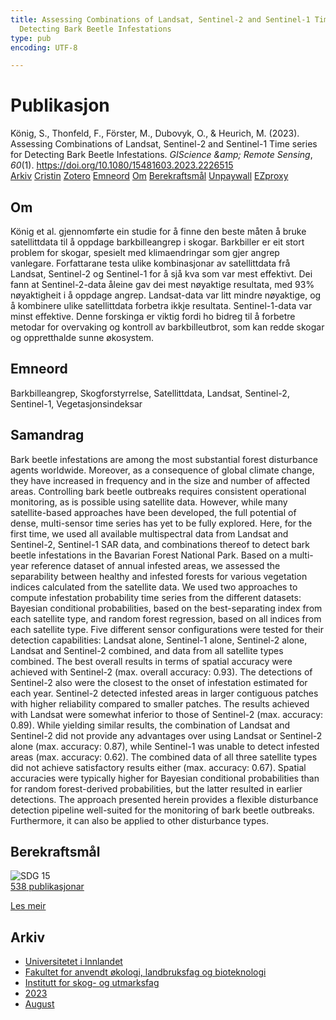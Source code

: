 ```yaml
---
title: Assessing Combinations of Landsat, Sentinel-2 and Sentinel-1 Time series for
  Detecting Bark Beetle Infestations
type: pub
encoding: UTF-8

---
```

<h1>Publikasjon</h1>
<article id="csl-bib-container-QUNFGX4E" class="csl-bib-container">
  <div class="csl-bib-body"> <div class="csl-entry">König, S., Thonfeld, F., Förster, M., Dubovyk, O., &#38; Heurich, M. (2023). Assessing Combinations of Landsat, Sentinel-2 and Sentinel-1 Time series for Detecting Bark Beetle Infestations. <i>GIScience &#38;amp; Remote Sensing</i>, <i>60</i>(1). <a href="https://doi.org/10.1080/15481603.2023.2226515">https://doi.org/10.1080/15481603.2023.2226515</a></div> </div>
  <div class="csl-bib-buttons">
    <a href="#taxonomy-article-QUNFGX4E" alt="archive" class="csl-bib-button">Arkiv</a>
    <a href="https://app.cristin.no/results/show.jsf?id=2169761" alt="Cristin" class="csl-bib-button">Cristin</a>
    <a href="http://zotero.org/groups/5881554/items/QUNFGX4E" alt="Zotero" class="csl-bib-button">Zotero</a>
    <a href="#keywords-article-QUNFGX4E" alt="keywords" class="csl-bib-button">Emneord</a>
    <a href="#about-article-QUNFGX4E" alt="about_pub" class="csl-bib-button">Om</a>
    <a href="#sdg-article-QUNFGX4E" alt="sdg" class="csl-bib-button">Berekraftsmål</a>
    <a href="https://www.tandfonline.com/doi/pdf/10.1080/15481603.2023.2226515?needAccess=true&amp;role=button" alt="Unpaywall" class="csl-bib-button">Unpaywall</a>
    <a href="https://www.tandfonline.com/doi/pdf/10.1080/15481603.2023.2226515?needAccess=true&amp;role=button" alt="EZproxy" class="csl-bib-button">EZproxy</a>
  </div>
  <div id="csl-bib-meta-container-QUNFGX4E"></div>
</article>
<div id="csl-bib-meta-QUNFGX4E" class="csl-bib-meta">
  <article id="about-article-QUNFGX4E" class="about_pub-article">
    <h1>Om</h1>
    König et al. gjennomførte ein studie for å finne den beste måten å bruke satellittdata til å oppdage barkbilleangrep i skogar. Barkbiller er eit stort problem for skogar, spesielt med klimaendringar som gjer angrep vanlegare. Forfattarane testa ulike kombinasjonar av satellittdata frå Landsat, Sentinel-2 og Sentinel-1 for å sjå kva som var mest effektivt. Dei fann at Sentinel-2-data åleine gav dei mest nøyaktige resultata, med 93% nøyaktigheit i å oppdage angrep. Landsat-data var litt mindre nøyaktige, og å kombinere ulike satellittdata forbetra ikkje resultata. Sentinel-1-data var minst effektive. Denne forskinga er viktig fordi ho bidreg til å forbetre metodar for overvaking og kontroll av barkbilleutbrot, som kan redde skogar og oppretthalde sunne økosystem.
  </article>
  <article id="keywords-article-QUNFGX4E" class="keywords-article">
    <h1>Emneord</h1>
    Barkbilleangrep, Skogforstyrrelse, Satellittdata, Landsat, Sentinel-2, Sentinel-1, Vegetasjonsindeksar
  </article>
  <article id="abstract-article-QUNFGX4E" class="abstract-article">
    <h1>Samandrag</h1>
    Bark beetle infestations are among the most substantial forest disturbance agents worldwide. Moreover, as a consequence of global climate change, they have increased in frequency and in the size and number of affected areas. Controlling bark beetle outbreaks requires consistent operational monitoring, as is possible using satellite data. However, while many satellite-based approaches have been developed, the full potential of dense, multi-sensor time series has yet to be fully explored. Here, for the first time, we used all available multispectral data from Landsat and Sentinel-2, Sentinel-1 SAR data, and combinations thereof to detect bark beetle infestations in the Bavarian Forest National Park. Based on a multi-year reference dataset of annual infested areas, we assessed the separability between healthy and infested forests for various vegetation indices calculated from the satellite data. We used two approaches to compute infestation probability time series from the different datasets: Bayesian conditional probabilities, based on the best-separating index from each satellite type, and random forest regression, based on all indices from each satellite type. Five different sensor configurations were tested for their detection capabilities: Landsat alone, Sentinel-1 alone, Sentinel-2 alone, Landsat and Sentinel-2 combined, and data from all satellite types combined. The best overall results in terms of spatial accuracy were achieved with Sentinel-2 (max. overall accuracy: 0.93). The detections of Sentinel-2 also were the closest to the onset of infestation estimated for each year. Sentinel-2 detected infested areas in larger contiguous patches with higher reliability compared to smaller patches. The results achieved with Landsat were somewhat inferior to those of Sentinel-2 (max. accuracy: 0.89). While yielding similar results, the combination of Landsat and Sentinel-2 did not provide any advantages over using Landsat or Sentinel-2 alone (max. accuracy: 0.87), while Sentinel-1 was unable to detect infested areas (max. accuracy: 0.62). The combined data of all three satellite types did not achieve satisfactory results either (max. accuracy: 0.67). Spatial accuracies were typically higher for Bayesian conditional probabilities than for random forest-derived probabilities, but the latter resulted in earlier detections. The approach presented herein provides a flexible disturbance detection pipeline well-suited for the monitoring of bark beetle outbreaks. Furthermore, it can also be applied to other disturbance types.
  </article>
  <article id="sdg-article-QUNFGX4E" class="sdg-article">
    <h1>Berekraftsmål</h1>
    <div class="sdg-container"><div id="sdg15" class="sdg">
        <img src="{{< params subfolder >}}images/sdg/sdg15_nn.png" class="image" alt="SDG 15">
        <div class="sdg-overlay">
          <a href="{{< params subfolder >}}nn/archive/?sdg=15#archive" class="sdg-publication-count"><span>538</span> publikasjonar</a>
          <p><a href="https://fn.no/om-fn/fns-baerekraftsmaal/livet-paa-land?lang=nno-NO" class="sdg-read-more">Les meir</a></p>
        </div>
      </div></div>
  </article>
  <article id="taxonomy-article-QUNFGX4E" class="taxonomy-article">
    <h1>Arkiv</h1>
    <ul>
      <li><a href="{{< params subfolder >}}nn/archive/?key=3DCRN523">Universitetet i Innlandet</a></li>
      <li><a href="{{< params subfolder >}}nn/archive/?key=T77LXH6D">Fakultet for anvendt økologi, landbruksfag og bioteknologi</a></li>
      <li><a href="{{< params subfolder >}}nn/archive/?key=7TRARPE3">Institutt for skog- og utmarksfag</a></li>
      <li><a href="{{< params subfolder >}}nn/archive/?key=WXLLSUEU">2023</a></li>
      <li><a href="{{< params subfolder >}}nn/archive/?key=HN7NQVIT">August</a></li>
    </ul>
  </article>
</div>
